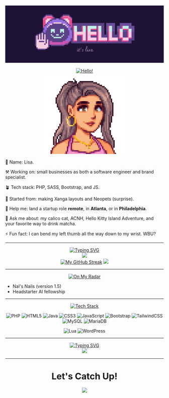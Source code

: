 ![Welcome to LisaComments' Github!](https://github.com/LisaComments/lisacomments/blob/main/gitbanner.png)
<div align="center">
<a href="https://git.io/typing-svg"><img src="https://readme-typing-svg.demolab.com?font=Serif&size=26&pause=1000&color=F73DB5&background=B852FF00&center=true&vCenter=true&random=false&width=435&lines=%E1%9E%87%E1%9F%86%E1%9E%9A%E1%9E%B6%E1%9E%94%E1%9E%9F%E1%9E%BD%E1%9E%9A.+Bonjour.++Xin+ch%C3%A0o." alt="Hello!" /></a>
</div>


<div align="center"><img src="https://github.com/LisaComments/lisacomments/blob/5b0ae931c0f464b0a2959a12b7bdec23e9a1adc1/stardewvalleypic.png"></div>

🌸 Name: Lisa. 

⚒️ Working on: small businesses as both a software engineer and brand specialist. 

🪴 Tech stack: PHP, SASS, Bootstrap, and JS. 

🦄 Started from: making Xanga layouts and Neopets (surprise). 

🤔 Help me: land a startup role **remote**, in **Atlanta**, or in **Philadelphia**. 

💬 Ask me about: my calico cat, ACNH, Hello Kitty Island Adventure, and your favorite way to drink matcha. 

⚡️ Fun fact: I can bend my left thumb all the way down to my wrist. WBU?
___

<div align="center">
  <a href="https://git.io/typing-svg"><img src="https://readme-typing-svg.demolab.com?font=Serif&weight=800&size=24&duration=.1&pause=1000&color=F74CA9&center=true&vCenter=true&repeat=false&random=false&width=435&lines=Stats+Say%3A" alt="Typing SVG" /></a>
</div>

<div align="center">
  <img src="https://github-readme-stats.vercel.app/api/top-langs/?username=lisacomments&theme=jolly&show_icons=true&hide_border=false&layout=compact" />
</div>
<div align="center">
  <a href="https://git.io/streak-stats"><img src="https://streak-stats.demolab.com?user=lisacomments&theme=jolly&border_radius=10&date_format=M%20j%5B%2C%20Y%5D" alt="My GitHub Streak" /></a>
  <img src="https://github-readme-stats.vercel.app/api?username=lisacomments&theme=jolly&show_icons=true&hide_border=false&count_private=true" />
</div>

___

<div align="center">
  <a href="https://git.io/typing-svg"><img src="https://readme-typing-svg.demolab.com?font=Serif&weight=800&size=24&duration=.1&pause=1000&color=F74CA9&center=true&vCenter=true&repeat=false&random=false&width=435&lines=What+Have+I+Been+Up+To%3F" alt="On My Radar" /></a>
</div>

- Nal's Nails (version 1.5)
- Headstarter AI fellowship

___

<div align="center">
  <a href="https://git.io/typing-svg"><img src="https://readme-typing-svg.demolab.com?font=Serif&weight=800&size=24&duration=.1&pause=1000&color=F74CA9&center=true&vCenter=true&repeat=false&random=false&width=435&lines=Stackin'+Up" alt="Tech Stack" /></a>
</div>
<div align="center">
  
  ![PHP](https://img.shields.io/badge/php-%23777BB4.svg?style=for-the-badge&logo=php&logoColor=white)
  ![HTML5](https://img.shields.io/badge/html5-%23E34F26.svg?style=for-the-badge&logo=html5&logoColor=white)
  ![Java](https://img.shields.io/badge/java-%23ED8B00.svg?style=for-the-badge&logo=openjdk&logoColor=white)
  ![CSS3](https://img.shields.io/badge/css3-%231572B6.svg?style=for-the-badge&logo=css3&logoColor=white)
  ![JavaScript](https://img.shields.io/badge/javascript-%23323330.svg?style=for-the-badge&logo=javascript&logoColor=%23F7DF1E)
  ![Bootstrap](https://img.shields.io/badge/bootstrap-%238511FA.svg?style=for-the-badge&logo=bootstrap&logoColor=white)
  ![TailwindCSS](https://img.shields.io/badge/tailwindcss-%2338B2AC.svg?style=for-the-badge&logo=tailwind-css&logoColor=white)
  ![MySQL](https://img.shields.io/badge/mysql-4479A1.svg?style=for-the-badge&logo=mysql&logoColor=white)
  ![MariaDB](https://img.shields.io/badge/MariaDB-003545?style=for-the-badge&logo=mariadb&logoColor=white)
 
  ![Lua](https://img.shields.io/badge/lua-%232C2D72.svg?style=for-the-badge&logo=lua&logoColor=white)
  ![WordPress](https://img.shields.io/badge/WordPress-%23117AC9.svg?style=for-the-badge&logo=WordPress&logoColor=white)
</div>

___
<div align="center">
  <a href="https://git.io/typing-svg"><img src="https://readme-typing-svg.demolab.com?font=Serif&weight=800&size=24&duration=.1&pause=1000&color=F74CA9&center=true&vCenter=true&repeat=false&random=false&width=487&lines=%F0%9F%90%A3+Meet+My+Tamagotchi%3A+Tinkytink" alt="Typing SVG" /></a>
</div>
<div align="center">
  <img src="https://www.codedex.io/api/petStatus?user=matchamenace">
</div>

___
<h1 align="center">Let's Catch Up!</h1>
<div align="center">
<a href="https://www.linkedin.com/in/lisaysinn"><img src="https://img.shields.io/badge/linkedin-%230077B5.svg?style=for-the-badge&logo=linkedin&logoColor=white"></a>
</div>


<!--
**LisaComments/lisacomments** is a ✨ _special_ ✨ repository because its `README.md` (this file) appears on your GitHub profile.

Here are some ideas to get you started:

- 🔭 I’m currently working on ...
- 🌱 I’m currently learning ...
- 👯 I’m looking to collaborate on ...
- 🤔 I’m looking for help with ...
- 💬 Ask me about ...
- 📫 How to reach me: ...
- 😄 Pronouns: ...
- ⚡ Fun fact: ...
-->
